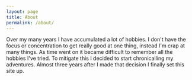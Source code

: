 ```yaml
---
layout: page
title: About
permalink: /about/
---
```


Over my many years I have accumulated a lot of hobbies. I don't have the focus or concentration to get really good at one thing, instead I'm crap at many things. As time went on it became difficult to remember all the hobbies I've tried. To mitigate this I decided to start chronicalling my adventures. Almost three years after I made that decision I finally set this site up.
